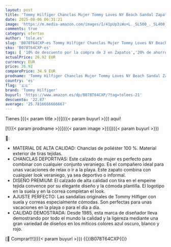 ```yaml
---
layout: post
title: 'Tommy Hilfiger Chanclas Mujer Tommy Loves NY Beach Sandal Zapatillas de baño  Azul  Midnight   40'
date: 2025-08-06 06:31:21
image: 'https://m.media-amazon.com/images/I/41pUp3iWu+L._SL500_._SL400_.jpg'
comments: true
category: ofertas
author: 'tole.es'
slug: 'B078T64CXP-es Tommy Hilfiger Chanclas Mujer Tommy Loves NY Beach Sandal...'
sku: 'B078T64CXP-es'
tags: [ '10% de descuento por la compra de 2 en Zapatos','20% de ahorro en calzado','20% de ahorro en moda','Arborist Merchandising Root','Boutique para mujer','Calzado deportivo para mujer','Moda','Moda Mujer','Premium Brands','Premium Brands Mujer','Premium Collection (1)','Prime Student -10% adicional en una selección de Moda','Sandalias de piscina para mujer','Self Service','Special Features Stores','Zapatillas deportivas y de moda para mujer','Zapatos para mujer','Zapatos: -10% adicional en una selección de Moda','c8538d25-3af9-48d3-aeff-5f3ce5572a36_0','c8538d25-3af9-48d3-aeff-5f3ce5572a36_1501','c8538d25-3af9-48d3-aeff-5f3ce5572a36_1801','c8538d25-3af9-48d3-aeff-5f3ce5572a36_2001','c8538d25-3af9-48d3-aeff-5f3ce5572a36_4801','c8538d25-3af9-48d3-aeff-5f3ce5572a36_8301','c8538d25-3af9-48d3-aeff-5f3ce5572a36_9601','chanclas','tommy hilfiger','🇪🇸', ]
actualPrice: 26.92 EUR
currency: EUR
price: 26.92
comparePrice: 34.9 EUR
prodname: 'Tommy Hilfiger Chanclas Mujer Tommy Loves NY Beach Sandal Zapatillas de baño  Azul  Midnight   40'
country: 'es'
flag: '🇪🇸'
brand: 'Tommy Hilfiger'
buyurl: 'https://www.amazon.es/dp/B078T64CXP/?tag=tolees-21'
descuento: '22.87'
average: '25.7816666666667'
---
```


Tienes [{{< param title >}}]({{< param buyurl >}}) aqui!

[![{{< param prodname >}}]({{< param image >}})]({{< param buyurl >}})

🔎:

- MATERIAL DE ALTA CALIDAD: Chanclas de poliéster 100 %. Material exterior de tiras tejidas.
- CHANCLAS DEPORTIVAS: Este calzado de mujer es perfecto para combinar con cualquier conjunto veraniego. Es el compañero ideal para unas vacaciones de relax o ir a la playa. Este zapato combina con cualquier look veraniego, ya sea deportivo o informal.
- DISEÑO PREMIUM: El calzado de alta calidad con tira en el empeine tejida convence por su elegante diseño y la cómoda plantilla. El logotipo en la suela y en la correa completan el look.
- AJUSTE PERFECTO: Las sandalias originales de Tommy Hilfiger con suela y correas especialmente cómodas. Son perfectas para unas vacaciones en la playa o para el día a día.
- CALIDAD DEMOSTRADA: Desde 1985, esta marca de diseñador lleva demostrando por todo el mundo la calidad y la ligereza mediante una gran variedad de diseños en los míticos colores azul oscuro, blanco y rojo.

[🛒 Comprar!!!]({{< param buyurl >}})
{{<world>}}B078T64CXP{{</world>}}
